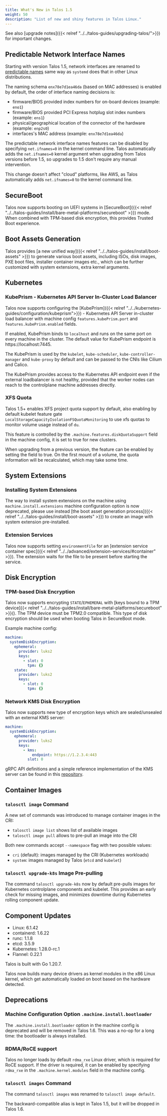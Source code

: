 ```yaml
---
title: What's New in Talos 1.5
weight: 50
description: "List of new and shiny features in Talos Linux."
---
```


See also [upgrade notes]({{< relref "../../talos-guides/upgrading-talos/">}}) for important changes.

## Predictable Network Interface Names

Starting with version Talos 1.5, network interfaces are renamed to [predictable names](https://www.freedesktop.org/wiki/Software/systemd/PredictableNetworkInterfaceNames/)
same way as `systemd` does that in other Linux distributions.

The naming schema `enx78e7d1ea46da` (based on MAC addresses) is enabled by default, the order of interface naming decisions is:

* firmware/BIOS provided index numbers for on-board devices (example: `eno1`)
* firmware/BIOS provided PCI Express hotplug slot index numbers (example: `ens1`)
* physical/geographical location of the connector of the hardware (example: `enp2s0`)
* interfaces's MAC address (example: `enx78e7d1ea46da`)

The predictable network interface names features can be disabled by specifying `net.ifnames=0` in the kernel command line.
Talos automatically adds the `net.ifnames=0` kernel argument when upgrading from Talos versions before 1.5, so upgrades to 1.5 don't require any manual intervention.

This change doesn't affect "cloud" platforms, like AWS, as Talos automatically adds `net.ifnames=0` to the kernel command line.

## SecureBoot

Talos now supports booting on UEFI systems in [SecureBoot]({{< relref "../../talos-guides/install/bare-metal-platforms/secureboot" >}}) mode.
When combined with TPM-based disk encryption, this provides Trusted Boot experience.

## Boot Assets Generation

Talos provides [a new unified way]({{< relref "../../talos-guides/install/boot-assets" >}}) to generate various boot assets, including ISOs, disk images, PXE boot files, installer container images etc., which can be
further customized with system extensions, extra kernel arguments.

## Kubernetes

### KubePrism - Kubernetes API Server In-Cluster Load Balancer

Talos now supports configuring the [KubePrism]({{< relref "../../kubernetes-guides/configuration/kubeprism">}}) - Kubernetes API Server in-cluster load balancer with machine config
`features.kubePrism.port` and `features.kubePrism.enabled` fields.

If enabled, KubePrism binds to `localhost` and runs on the same port on every machine in the cluster.
The default value for KubePrism endpoint is https://localhost:7445.

The KubePrism is used by the `kubelet`, `kube-scheduler`, `kube-controller-manager`
and `kube-proxy` by default and can be passed to the CNIs like Cilium and Calico.

The KubePrism provides access to the Kubernetes API endpoint even if the external loadbalancer
is not healthy, provided that the worker nodes can reach to the controlplane machine addresses directly.

### XFS Quota

Talos 1.5+ enables XFS project quota support by default, also enabling by default
kubelet feature gate `LocalStorageCapacityIsolationFSQuotaMonitoring` to use xfs quotas
to monitor volume usage instead of `du`.

This feature is controlled by the `.machine.features.diskQuotaSupport` field in the machine config,
it is set to true for new clusters.

When upgrading from a previous version, the feature can be enabled by setting the field to true.
On the first mount of a volume, the quota information will be recalculated, which may take some time.

## System Extensions

### Installing System Extensions

The way to install system extensions on the machine using `machine.install.extensions` machine configuration option is now deprecated,
please use instead [the boot asset generation process]({{< relref "../../talos-guides/install/boot-assets" >}}) to create an image with system extension pre-installed.

### Extension Services

Talos now supports setting `environmentFile` for an [extension service container spec]({{< relref "../../advanced/extension-services/#container" >}}).
The extension waits for the file to be present before starting the service.

## Disk Encryption

### TPM-based Disk Encryption

Talos now supports encrypting `STATE`/`EPHEMERAL` with [keys bound to a TPM device]{{< relref "../../talos-guides/install/bare-metal-platforms/secureboot" >}}().
The TPM device must be TPM2.0 compatible.
This type of disk encryption should be used when booting Talos in SecureBoot mode.

Example machine config:

```yaml
machine:
  systemDiskEncryption:
    ephemeral:
      provider: luks2
      keys:
        - slot: 0
          tpm: {}
    state:
      provider: luks2
      keys:
        - slot: 0
          tpm: {}
```

### Network KMS Disk Encryption

Talos now supports new type of encryption keys which are sealed/unsealed with an external KMS server:

```yaml
machine:
  systemDiskEncryption:
    ephemeral:
      provider: luks2
      keys:
        - kms:
            endpoint: https://1.2.3.4:443
          slot: 0
```

gRPC API definitions and a simple reference implementation of the KMS server can be found in this
[repository](https://github.com/siderolabs/kms-client/blob/main/cmd/kms-server/main.go).

## Container Images

### `talosctl image` Command

A new set of commands was introduced to manage container images in the CRI:

* `talosctl image list` shows list of available images
* `talosctl image pull` allows to pre-pull an image into the CRI

Both new commands accept `--namespace` flag with two possible values:

* `cri` (default): images managed by the CRI (Kubernetes workloads)
* `system`: images managed by Talos (`etcd` and `kubelet`)

### `talosctl upgrade-k8s` Image Pre-pulling

The command `talosctl upgrade-k8s` now by default pre-pulls images for Kubernetes controlplane components
and kubelet.
This provides an early check for missing images, and minimizes downtime during Kubernetes
rolling component update.

## Component Updates

* Linux: 6.1.42
* containerd: 1.6.22
* runc: 1.1.8
* etcd: 3.5.9
* Kubernetes: 1.28.0-rc.1
* Flannel: 0.22.1

Talos is built with Go 1.20.7.

Talos now builds many device drivers as kernel modules in the x86 Linux kernel, which get automatically loaded on boot based on the hardware detected.

## Deprecations

### Machine Configuration Option `.machine.install.bootloader`

The `.machine.install.bootloader` option in the machine config is deprecated and will be removed in Talos 1.6.
This was a no-op for a long time: the bootloader is always installed.

### RDMA/RoCE support

Talos no longer loads by default `rdma_rxe` Linux driver, which is required for RoCE support.
If the driver is required, it can be enabled by specifying `rdma_rxe` in the `.machine.kernel.modules` field in the machine config.

### `talosctl images` Command

The command `talosctl images` was renamed to `talosctl image default`.

The backward-compatible alias is kept in Talos 1.5, but it will be dropped in Talos 1.6.
